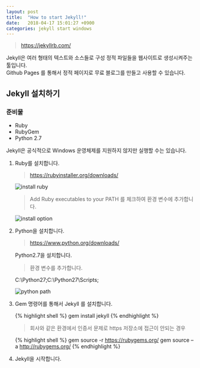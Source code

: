 ```yaml
---
layout: post
title:  "How to start Jekyll!"
date:   2018-04-17 15:01:27 +0900
categories: jekyll start windows
---
```


> <https://jekyllrb.com/>

Jekyll은 여러 형태의 텍스트와 소스들로 구성 정적 파일들을 웹사이트로 생성시켜주는 툴입니다.<br>
Github Pages 를 통해서 정적 페이지로 무료 블로그를 만들고 사용할 수 있습니다.<br>

Jekyll 설치하기
-------------

### 준비물

* Ruby
* RubyGem
* Python 2.7

Jekyll은 공식적으로 Windows 운영체제를 지원하지 않지만 실행할 수는 있습니다.

1. Ruby를 설치합니다.
    > <https://rubyinstaller.org/downloads/>

    ![install ruby]({{site.url}}/assets/jekyll/ruby1.png)

    > Add Ruby executables to your PATH 를 체크하여 환경 변수에 추가합니다.

    ![install option]({{site.url}}/assets/jekyll/ruby2.jpg)
   
2. Python을 설치합니다.

    > <https://www.python.org/downloads/>
     
    Python2.7을 설치합니다.
     
    > 환경 변수를 추가합니다.
    
    C:\Python27;C:\Python27\Scripts;
    
    ![python path]({{site.url}}/assets/jekyll/python1.png)
    
3. Gem 명령어를 통해서 Jekyll 를 설치합니다.
    
    {% highlight shell %}
    gem install jekyll
    {% endhighlight %}

    > 회사와 같은 환경에서 인증서 문제로 https 저장소에 접근이 안되는 경우
    
    {% highlight shell %}
    gem source -r https://rubygems.org/
    gem source –a http://rubygems.org/
    {% endhighlight %}

4. Jekyll을 시작합니다.

[python2.7]: https://www.python.org/downloads/
[tale-github]: https://github.com/chesterhow/tale
[jekyll-kor]: http://jekyllrb-ko.github.io/
[reference-site]: http://tech.whatap.io/2015/09/11/install-jekyll-on-windows/
[markdown]: https://gist.github.com/ihoneymon/652be052a0727ad59601